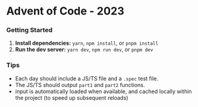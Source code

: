 # Advent of Code - 2023

### Getting Started
1. **Install dependencies:** `yarn`, `npm install`, or `pnpm install`
1. **Run the dev server:** `yarn dev`, `npm run dev`, or `pnpm dev`

### Tips
- Each day should include a JS/TS file and a `.spec` test file.
- The JS/TS should output `part1` and `part2` functions.
- input is automatically loaded when available, and cached locally within the project (to speed up subsequent reloads)
